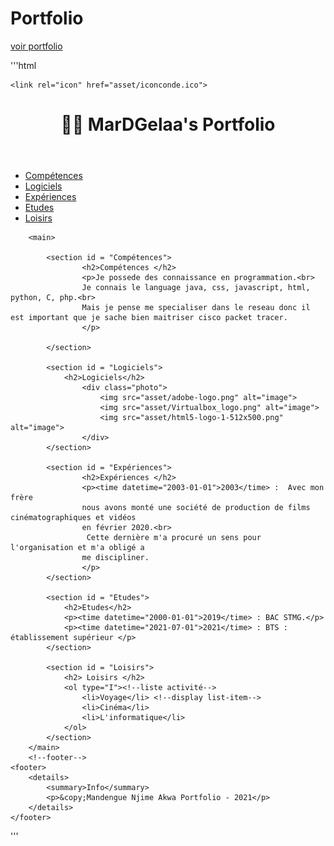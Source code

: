 # Portfolio 


[voir portfolio](https://github.com/MDG-92/Portfolio.git "Voir le portfolio")

'''html
    <!DOCTYPE html>
<html lang="fr">
<head>
    <meta charset="UTF-8">
    <meta http-equiv="X-UA-Compatible" content="IE=edge">
    <meta name="viewport" content="width=device-width, initial-scale=1.0">
    <link href="css/style.css" rel="stylesheet" type="text/css">
    <title>Mandengue Njime</title>

    <link rel="icon" href="asset/iconconde.ico">
</head>

       

<body>
    <header>
        <h1>    
            <span>&#128110;&#127999;</span>
            MarDGelaa's Portfolio
        </h1>
    </header>
    <nav>
        <ul>
            <li><a href="#Compétences">Compétences</a></li>
            <li><a href="#Logiciels">Logiciels</a></li>
            <li><a href="#Expériences">Expériences</a></li>
            <li><a href="#Etudes">Etudes</a></li>
            <li><a href="#Loisirs">Loisirs</a></li>
        </ul>
    </nav>  



        <main>

            <section id = "Compétences">
                    <h2>Compétences </h2>
                    <p>Je possede des connaissance en programmation.<br>
                    Je connais le language java, css, javascript, html, python, C, php.<br>
                    Mais je pense me specialiser dans le reseau donc il est important que je sache bien maitriser cisco packet tracer.
                    </p>

            </section>

            <section id = "Logiciels">
                <h2>Logiciels</h2>
                    <div class="photo">
                        <img src="asset/adobe-logo.png" alt="image">
                        <img src="asset/Virtualbox_logo.png" alt="image">
                        <img src="asset/html5-logo-1-512x500.png" alt="image">
                    </div>  
            </section>

            <section id = "Expériences">
                    <h2>Expériences </h2>
                    <p><time datetime="2003-01-01">2003</time> :  Avec mon frère
                    nous avons monté une société de production de films cinématographiques et vidéos
                    en février 2020.<br>
                     Cette dernière m'a procuré un sens pour l'organisation et m'a obligé a
                    me discipliner.
                    </p>   
            </section>

            <section id = "Etudes">
                <h2>Etudes</h2>
                <p><time datetime="2000-01-01">2019</time> : BAC STMG.</p>
                <p><time datetime="2021-07-01">2021</time> : BTS : établissement supérieur </p>
            </section>

            <section id = "Loisirs">
                <h2> Loisirs </h2>
                <ol type="I"><!--liste activité-->
                    <li>Voyage</li> <!--display list-item-->  
                    <li>Cinéma</li>
                    <li>L'informatique</li>
                </ol>
            </section>
        </main>
        <!--footer-->
    <footer>
        <details>
            <summary>Info</summary>
            <p>&copy;Mandengue Njime Akwa Portfolio - 2021</p>
        </details>
    </footer>
</body>
</html>
'''
